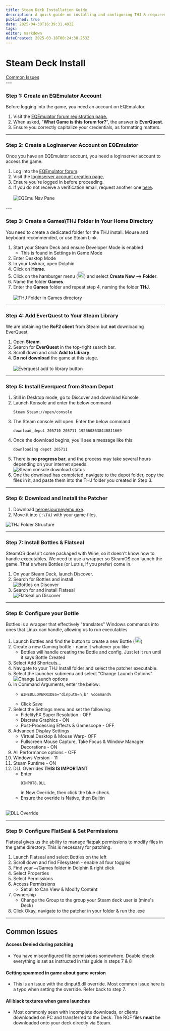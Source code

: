 ```yaml
---
title: Steam Deck Installation Guide
description: A quick guide on installing and configuring THJ & required components to allow you to take your Heroic Journey mobile on the Steam Deck!
published: true
date: 2025-04-30T16:39:31.492Z
tags: 
editor: markdown
dateCreated: 2025-03-18T00:24:38.253Z
---
```


# Steam Deck Install
<div class="jump-buttons">
	<a href="common-issues" class="jump-buttons">Common Issues</a>
  </div>
---

<div class="step-container">
  <h3>Step 1: Create an EQEmulator Account</h3>
Before logging into the game, you need an account on EQEmulator.
<ol>
<li> Visit the <a href="https://www.eqemulator.org/forums/register.php">EQEmulator forum registration page.</a>
  <li> When asked, "<b>What Game is this forum for?</b>", the answer is <b>EverQuest</b>.
<li> Ensure you correctly capitalize your credentials, as formatting matters.
  </div>
  
---

<div class="step-container">
  <h3>Step 2: Create a Loginserver Account on EQEmulator</h3>
Once you have an EQEmulator account, you need a loginserver account to access the game.

<ol>
<li> Log into the <a href="https://www.eqemulator.org/forums/">EQEmulator forum</a>.
<li> Visit the <a href="https://www.eqemulator.org/account/?CreateLS">loginserver account creation page.</a>
<li> Ensure you're logged in before proceeding.
<li> If you do not receive a verification email, request another one <a href="https://www.eqemulator.org/forums/register.php?do=requestemail">here</a>.
  <br>
  </br>
<img src="https://iili.io/2ZyduAQ.png" alt="EQEmu Nav Pane">
  </div>
---

  <div class="step-container">
    <h3>Step 3: Create a Games\THJ Folder in Your Home Directory</h3>
<p>You need to create a dedicated folder for the THJ install. Mouse and keyboard recommended, or use Steam Link.</p>
<ol>
<li> Start your Steam Deck and ensure Developer Mode is enabled
  <ul>
    <li>This is found in Settings in Game Mode
  </ul>
<li> Enter Desktop Mode
<li> In your taskbar, open Dolphin
  <li> Click on <b>Home</b>.
<li> Click on the hamburger menu (<img src="https://iili.io/3oMizYX.png" alt="hamburger menu" height="20" width="20">) and select <b>Create New --> Folder</b>.
<li> Name the folder <b>Games</b>.
  <li> Enter the <b>Games</b> folder and repeat step 4, naming the folder <b>THJ</b>.<br>
  </br>
    <img src="https://iili.io/3oMQfQj.md.png" alt="THJ Folder in Games directory">
  </div>

- - -

  <div class="step-container">
  <h3>Step 4: Add EverQuest to Your Steam Library</h3>
    <p>We are obtaining the <b>RoF2 client</b> from Steam but <b>not</b> downloading EverQuest.</p>

<ol>
	<li> Open <b>Steam</b>.
  <li> Search for <b>EverQuest</b> in the top-right search bar.
	<li> Scroll down and click <b>Add to Library</b>.
  <li> <b>Do not download</b> the game at this stage.
	<br>
  </br>
    <img src="https://iili.io/2ZydbOQ.png" alt="Everquest add to library button">
  </div>

---
  
  <div class="step-container">
    <h3>Step 5: Install Everquest from Steam Depot</h3>
    <ol>
      <li>Still in Desktop mode, go to Discover and download Konsole
      <li>Launch Konsole and enter the below command
<pre><code>Steam Steam://open/console</code></pre>
			<li> The Steam console will open. Enter the below command
<pre><code>download_depot 205710 205711 1926608638440811669</code></pre>
			<li>Once the download begins, you'll see a message like this: 
        <pre><code>downloading depot 205711</code></pre>
      <li> There is <b>no progress bar</b>, and the process may take several hours depending on your internet speeds.<br>
<img src="https://iili.io/2ZyFoKX.png" alt="Steam console download status">
			<li> One the download has completed, navigate to the depot folder, copy the files in it, and paste them into the THJ folder you created in Step 3.
    </ol>
      </div>
  
---

<div class="step-container">
<h3>Step 6: Download and Install the Patcher</h3>
<ol>
  <li>Download <a href="https://github.com/The-Heroes-Journey-EQEMU/thj-patcher/releases/download/1.1.0.150/heroesjourneyemu.exe">heroesjourneyemu.exe</a>.
  <li>Move it into <code>C:\THJ</code> with your game files.</li>
</ol>
<img src="https://iili.io/2ZyTYF4.png" alt="THJ Folder Structure">
</div>
  
---

<div class="step-container">
  <h3>Step 7: Install Bottles & Flatseal</h3>
<p>SteamOS doesn't come packaged with Wine, so it doesn't know how to handle executables. We need to use a wrapper so SteamOS can launch the game. That's where Bottles (or Lutris, if you prefer) come in.</p>
	<ol>
    <li> On your Steam Deck, launch Discover.
    <li> Search for Bottles and install
      <br>
<img src="https://iili.io/3oMDeFR.png" alt="Bottles on Discover">
		<li> Search for and install Flatseal
      <br>
      <img src="https://iili.io/3oMmc7V.png" alt="Flatseal on Discover">
  </ol>
</div>

---

<div class="step-container">
  <h3>Step 8: Configure your Bottle</h3>
<p>Bottles is a wrapper that effectively "translates" Windows commands into ones that Linux can handle, allowing us to run executables</p>

<ol>
<li> Launch Bottles and find the button to create a new Bottle (<img src="https://iili.io/3oMyAUx.png" alt="plus button" width="20" height="20">)
<li>Create a new Gaming bottle - name it whatever you like
  <ul>
	 <li> Bottles will handle creating the Bottle and config. Just let it run until it says Bottle Created
  </ul>
<li> Select Add Shortcuts...
<li> Navigate to your THJ Install folder and select the patcher executable.
<li> Select the launcher submenu and select "Change Launch Options"
  <img src="https://iili.io/3oVT6kN.md.png" alt="Change Launch options">
<li> In Command Arguments, enter the below:
  <ul>
    <li><pre><code>WINEDLLOVERRIDES="dinput8=n,b" %command%</code></pre>
  	<li>Click Save
  </ul>
<li> Select the Settings menu and set the following:
	<ul>
    <li> FidelityFX Super Resolution - OFF
		<li> Discrete Graphics - ON
		<li> Post-Processing Effects & Gamescope - OFF
  </ul>
	<li> Advanced Display Settings
    <ul>
			<li> Virtual Desktop & Mouse Warp- OFF
			<li> Fullscreen Mouse Capture, Take Focus & Window Manager Decorations - ON
    </ul>
	<li>All Performance options - OFF
	<li> Windows Version - 11
	<li> Steam Runtime - ON
  <li> DLL Overrides <b>THIS IS IMPORTANT</b>
    <ul>
      <li> Enter <pre><code>DINPUT8.DLL</code></pre> in New Override, then click the blue check.
			<li> Ensure the overide is Native, then Builtin
    </ul>
  </ol>
  <br>
		<img src="https://iili.io/3oVza3l.md.png" alt="DLL Override">
  </div>


---

<div class="step-container">
  <h3>Step 9: Configure FlatSeal & Set Permissions</h3>
<p>Flatseal gives us the ability to manage flatpak permissions to modify files in the game directory. This is necessary for patching.</p>
  
<ol>
<li> Launch Flatseal and select Bottles on the left
<li> Scroll down and find Filesystem - enable all four toggles
<li> Find your ~/Games folder in Dolphin & right click
<li> Select Properties
<li> Select Permissions
<li> Access Permissions
  <ul>
	<li> Set all to Can View & Modify Content
  </ul>
<li> Ownership
  <ul>
	<li> Change the Group to the group your Steam deck user is (mine's Deck)
  </ul>
<li> Click Okay, navigate to the patcher in your folder & run the .exe
  </ol>
  </div>

  ---
  
<div class="faq-container">
<div class="jump-buttons">
  </div>
    <h2 id="common-issues">Common Issues</h2>
<div class="faq-item">    
  <h4>Access Denied during patching</h4>
  <ul><li><p>You have misconfigured file permissions somewhere. Double check everything is set as instructed in this guide in steps 7 & 8</p></ul></div>
<div class="faq-item">
  <h4>Getting spammed in game about game version</h4>
<ul><li><p>This is an issue with the dinput8.dll override. Most common issue here is a typo when setting the override. Refer back to step 7.</p></ul></div>
<div class="faq-item">
  <h4>All black textures when game launches</h4>
<ul><li><p>Most commonly seen with incomplete downloads, or clients downloaded on PC and transferred to the Deck. The ROF files <b>must</b> be downloaded onto your deck directly via Steam.</p></ul></div>

